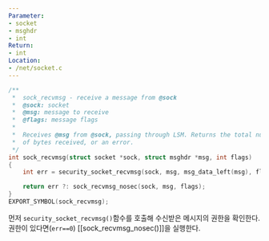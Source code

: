 ```yaml
---
Parameter:
- socket
- msghdr
- int
Return:
- int
Location:
- /net/socket.c
---
```

```c title=sock_recvmsg()
/**
 *	sock_recvmsg - receive a message from @sock
 *	@sock: socket
 *	@msg: message to receive
 *	@flags: message flags
 *
 *	Receives @msg from @sock, passing through LSM. Returns the total number
 *	of bytes received, or an error.
 */
int sock_recvmsg(struct socket *sock, struct msghdr *msg, int flags)
{
	int err = security_socket_recvmsg(sock, msg, msg_data_left(msg), flags);

	return err ?: sock_recvmsg_nosec(sock, msg, flags);
}
EXPORT_SYMBOL(sock_recvmsg);
```

먼저 `security_socket_recvmsg()`함수를 호출해 수신받은 메시지의 권한을 확인한다.
권한이 있다면(`err==0`) [[sock_recvmsg_nosec()]]을 실행한다.